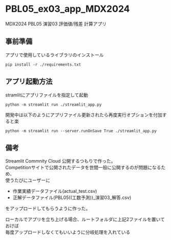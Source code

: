 # PBL05_ex03_app_MDX2024

MDX2024 PBL05 演習03 評価値/残差 計算アプリ

## 事前準備

アプリで使用しているライブラリのインストール

``` shell
pip install -r ./requirements.txt
```

## アプリ起動方法

stramlitにアプリファイルを指定して起動

``` shell
python -m streamlit run ./streamlit_app.py
```

開発中は以下のようにアプリファイル更新されたら再度実行オプションを付加すると楽

``` shell
python -m streamlit run --server.runOnSave True ./streamlit_app.py
```

## 備考

Streamlit Commnity Cloud 公開するつもりで作った。  
Competitionサイトで公開されたデータを世間一般に公開するのが問題になるため、  
使うたびにユーザーに

* 作業実績データファイル(actual_test.csv)
* 正解データファイル(PBL05((工数予測))_演習03_解答.csv)

をアップロードしてもらうように作った。

ローカルでアプリを立ち上げる場合、ルートフォルダに上記2ファイルを置いておけば  
毎度アップロードしなくてもいいように分岐処理を入れている
